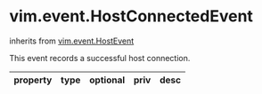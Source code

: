 vim.event.HostConnectedEvent
============================
inherits from [vim.event.HostEvent](docs/vim.event.HostEvent.md)


This event records a successful host connection.

| property | type | optional | priv | desc |
|:---------|:-----|:---------|:-----|:-----|


